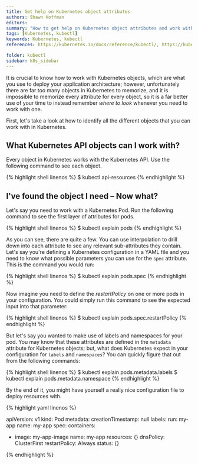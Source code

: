 ```yaml
---
title: Get help on Kubernetes object attributes
authors: Shawn Hoffman
editors:
summary: "How to get help on Kubernetes object attributes and work with them"
tags: [Kubernetes, kubectl]
keywords: Kubernetes, kubectl
references: https://kubernetes.io/docs/reference/kubectl/, https://kubernetes.io/docs/reference/generated/kubectl/kubectl-commands#explain

folder: kubectl
sidebar: k8s_sidebar
---
```


It is crucial to know how to work with Kubernetes objects, which are what you use to deploy your application architecture; however, unfortunately there are far too many objects in Kubernetes to memorize, and it is impossible to memorize every attribute for every object, so it is a far better use of your time to instead remember *where to look* whenever you need to work with one.

First, let's take a look at how to identify all the different objects that you can work with in Kubernetes.

## What Kubernetes API objects can I work with?

Every object in Kubernetes works with the Kubernetes API. Use the following command to see each object.

{% highlight shell linenos %}
$ kubectl api-resources
{% endhighlight %}

## I've found the object I need – Now what?

Let's say you need to work with a Kubernetes Pod. Run the following command to see the first layer of attributes for pods.

{% highlight shell linenos %}
$ kubectl explain pods
{% endhighlight %}

As you can see, there are quite a few. You can use interpolation to drill down into each attribute to see any relevant sub-attributes they contain. Let's say you're defining a Kubernetes configuration in a YAML file and you need to know what possible parameters you can use for the `spec` attribute. This is the command you would run:

{% highlight shell linenos %}
$ kubectl explain pods.spec
{% endhighlight %}

Now imagine you need to define the *restartPolicy* on one or more pods in your configuration. You could simply run this command to see the expected input into that parameter:

{% highlight shell linenos %}
$ kubectl explain pods.spec.restartPolicy
{% endhighlight %}

But let's say you wanted to make use of labels and namespaces for your pod. You may know that these attributes are defined in the `metadata` attribute for Kubernetes objects; but, what does Kubernetes expect in your configuration for `labels` and `namespaces`? You can quickly figure that out from the following commands:

{% highlight shell linenos %}
$ kubectl explain pods.metadata.labels
$ kubectl explain pods.metadata.namespace
{% endhighlight %}

By the end of it, you might have yourself a really nice configuration file to deploy resources with.

{% highlight yaml linenos %}

apiVersion: v1
kind: Pod
metadata:
  creationTimestamp: null
  labels:
    run: my-app
  name: my-app
spec:
  containers:
  - image: my-app-image
    name: my-app
    resources: {}
  dnsPolicy: ClusterFirst
  restartPolicy: Always
status: {}

{% endhighlight %}
